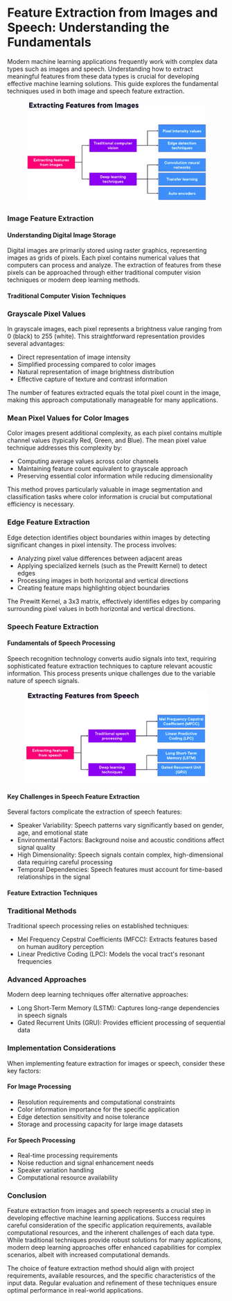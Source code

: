 # Feature Extraction from Images and Speech: Understanding the Fundamentals

Modern machine learning applications frequently work with complex data types such as images and speech. Understanding how to extract meaningful features from these data types is crucial for developing effective machine learning solutions. This guide explores the fundamental techniques used in both image and speech feature extraction.

<figure><img src="../../../../../.gitbook/assets/image (46) (1) (1).png" alt=""><figcaption></figcaption></figure>

### Image Feature Extraction

#### Understanding Digital Image Storage

Digital images are primarily stored using raster graphics, representing images as grids of pixels. Each pixel contains numerical values that computers can process and analyze. The extraction of features from these pixels can be approached through either traditional computer vision techniques or modern deep learning methods.

#### Traditional Computer Vision Techniques

### Grayscale Pixel Values

In grayscale images, each pixel represents a brightness value ranging from 0 (black) to 255 (white). This straightforward representation provides several advantages:

* Direct representation of image intensity
* Simplified processing compared to color images
* Natural representation of image brightness distribution
* Effective capture of texture and contrast information

The number of features extracted equals the total pixel count in the image, making this approach computationally manageable for many applications.

### Mean Pixel Values for Color Images

Color images present additional complexity, as each pixel contains multiple channel values (typically Red, Green, and Blue). The mean pixel value technique addresses this complexity by:

* Computing average values across color channels
* Maintaining feature count equivalent to grayscale approach
* Preserving essential color information while reducing dimensionality

This method proves particularly valuable in image segmentation and classification tasks where color information is crucial but computational efficiency is necessary.

### Edge Feature Extraction

Edge detection identifies object boundaries within images by detecting significant changes in pixel intensity. The process involves:

* Analyzing pixel value differences between adjacent areas
* Applying specialized kernels (such as the Prewitt Kernel) to detect edges
* Processing images in both horizontal and vertical directions
* Creating feature maps highlighting object boundaries

The Prewitt Kernel, a 3x3 matrix, effectively identifies edges by comparing surrounding pixel values in both horizontal and vertical directions.

### Speech Feature Extraction

#### Fundamentals of Speech Processing

Speech recognition technology converts audio signals into text, requiring sophisticated feature extraction techniques to capture relevant acoustic information. This process presents unique challenges due to the variable nature of speech signals.

<figure><img src="../../../../../.gitbook/assets/image (47) (1) (1).png" alt=""><figcaption></figcaption></figure>

#### Key Challenges in Speech Feature Extraction

Several factors complicate the extraction of speech features:

* Speaker Variability: Speech patterns vary significantly based on gender, age, and emotional state
* Environmental Factors: Background noise and acoustic conditions affect signal quality
* High Dimensionality: Speech signals contain complex, high-dimensional data requiring careful processing
* Temporal Dependencies: Speech features must account for time-based relationships in the signal

#### Feature Extraction Techniques

### Traditional Methods

Traditional speech processing relies on established techniques:

* Mel Frequency Cepstral Coefficients (MFCC): Extracts features based on human auditory perception
* Linear Predictive Coding (LPC): Models the vocal tract's resonant frequencies

### Advanced Approaches

Modern deep learning techniques offer alternative approaches:

* Long Short-Term Memory (LSTM): Captures long-range dependencies in speech signals
* Gated Recurrent Units (GRU): Provides efficient processing of sequential data

### Implementation Considerations

When implementing feature extraction for images or speech, consider these key factors:

#### For Image Processing

* Resolution requirements and computational constraints
* Color information importance for the specific application
* Edge detection sensitivity and noise tolerance
* Storage and processing capacity for large image datasets

#### For Speech Processing

* Real-time processing requirements
* Noise reduction and signal enhancement needs
* Speaker variation handling
* Computational resource availability

### Conclusion

Feature extraction from images and speech represents a crucial step in developing effective machine learning applications. Success requires careful consideration of the specific application requirements, available computational resources, and the inherent challenges of each data type. While traditional techniques provide robust solutions for many applications, modern deep learning approaches offer enhanced capabilities for complex scenarios, albeit with increased computational demands.

The choice of feature extraction method should align with project requirements, available resources, and the specific characteristics of the input data. Regular evaluation and refinement of these techniques ensure optimal performance in real-world applications.
